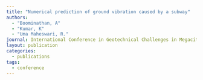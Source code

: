 ```yaml
---
title: "Numerical prediction of ground vibration caused by a subway"
authors: 
  - "Boominathan, A"
  - "Kumar, K"
  - "Uma Maheswari, R."
journal: International Conference in Geotechnical Challenges in Megacities, June 7‑10, Moscow.
layout: publication
categories:
  - publications
tags:
  - conference
---
```

